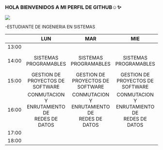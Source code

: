### HOLA BIENVENIDOS A MI PERFIL DE GITHUB☺✨

<!--
**M0NRY/M0NRY** is a ✨ _special_ ✨ repository because its `README.md` (this file) appears on your GitHub profile.

Here are some ideas to get you started:

- 🔭 I’m currently working on ...
- 🌱 I’m currently learning ...
- 👯 I’m looking to collaborate on ...
- 🤔 I’m looking for help with ...
- 💬 Ask me about ...
- 📫 How to reach me: ...
- 😄 Pronouns: ...
- ⚡ Fun fact: ...
-->

![](https://images.cooltext.com/5620368.gif)

-ESTUDIANTE DE INGENIERIA EN SISTEMAS




|  	| LUN 	| MAR 	| MIE 	| JUE 	| VIE 	|
|:---:	|:---:	|:---:	|:---:	|:---:	|:---:	|
| 13:00 	|  	|  	|  	|  	|  	|
| 14:00 	| SISTEMAS<br>PROGRAMABLES 	| SISTEMAS<br>PROGRAMABLES 	| SISTEMAS<br>PROGRAMABLES 	| SISTEMAS<br>PROGRAMABLES 	| GESTION DE<br>PROYECTOS DE<br>SOFTWARE 	|
| 15:00 	| GESTION DE<br>PROYECTOS DE <br>SOFTWARE 	| GESTION DE<br>PROYECTOS DE<br>SOFTWARE 	| GESTION DE<br>PROYECTOS DE<br>SOFTWARE 	| GESTION DE<br>PROYECTOS DE<br>SOFTWARE 	| GESTION DE<br>PROYECTOS DE<br>SOFTWARE 	|
| 16:00 	| CONMUTACION Y<br>ENRUTAMIENTO DE<br>REDES DE DATOS 	| CONMUTACION Y<br>ENRUTAMIENTO DE<br>REDES DE DATOS 	| CONMUTACION Y<br>ENRUTAMIENTO DE<br>REDES DE DATOS 	| CONMUTACION Y<br>ENRUTAMIENTO DE<br>REDES DE DATOS 	| CONMUTACION Y<br>ENRUTAMIENTO DE<br>REDES DE DATOS 	|
| 17:00 	|  	|  	|  	|  	|  	|
| 18:00 	|  	|  	|  	|  	|  	|
